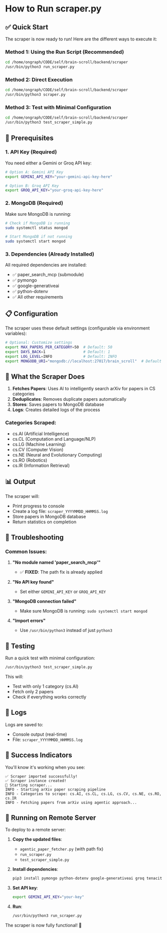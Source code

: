 # How to Run scraper.py

## ✅ Quick Start

The scraper is now ready to run! Here are the different ways to execute it:

### Method 1: Using the Run Script (Recommended)

```bash
cd /home/ongraph/CODE/self/brain-scroll/backend/scraper
/usr/bin/python3 run_scraper.py
```

### Method 2: Direct Execution

```bash
cd /home/ongraph/CODE/self/brain-scroll/backend/scraper
/usr/bin/python3 scraper.py
```

### Method 3: Test with Minimal Configuration

```bash
cd /home/ongraph/CODE/self/brain-scroll/backend/scraper
/usr/bin/python3 test_scraper_simple.py
```

## 🔧 Prerequisites

### 1. API Key (Required)

You need either a Gemini or Groq API key:

```bash
# Option A: Gemini API Key
export GEMINI_API_KEY="your-gemini-api-key-here"

# Option B: Groq API Key
export GROQ_API_KEY="your-groq-api-key-here"
```

### 2. MongoDB (Required)

Make sure MongoDB is running:

```bash
# Check if MongoDB is running
sudo systemctl status mongod

# Start MongoDB if not running
sudo systemctl start mongod
```

### 3. Dependencies (Already Installed)

All required dependencies are installed:

- ✅ paper_search_mcp (submodule)
- ✅ pymongo
- ✅ google-generativeai
- ✅ python-dotenv
- ✅ All other requirements

## 📋 Configuration

The scraper uses these default settings (configurable via environment variables):

```bash
# Optional: Customize settings
export MAX_PAPERS_PER_CATEGORY=50  # Default: 50
export DAYS_BACK=1                 # Default: 1
export LOG_LEVEL=INFO              # Default: INFO
export MONGODB_URI="mongodb://localhost:27017/brain_scroll"  # Default
```

## 🚀 What the Scraper Does

1. **Fetches Papers**: Uses AI to intelligently search arXiv for papers in CS categories
2. **Deduplicates**: Removes duplicate papers automatically
3. **Stores**: Saves papers to MongoDB database
4. **Logs**: Creates detailed logs of the process

### Categories Scraped:

- cs.AI (Artificial Intelligence)
- cs.CL (Computation and Language/NLP)
- cs.LG (Machine Learning)
- cs.CV (Computer Vision)
- cs.NE (Neural and Evolutionary Computing)
- cs.RO (Robotics)
- cs.IR (Information Retrieval)

## 📊 Output

The scraper will:

- Print progress to console
- Create a log file: `scraper_YYYYMMDD_HHMMSS.log`
- Store papers in MongoDB database
- Return statistics on completion

## 🐛 Troubleshooting

### Common Issues:

1. **"No module named 'paper_search_mcp'"**

   - ✅ **FIXED**: The path fix is already applied

2. **"No API key found"**

   - Set either `GEMINI_API_KEY` or `GROQ_API_KEY`

3. **"MongoDB connection failed"**

   - Make sure MongoDB is running: `sudo systemctl start mongod`

4. **"Import errors"**
   - Use `/usr/bin/python3` instead of just `python3`

## 🧪 Testing

Run a quick test with minimal configuration:

```bash
/usr/bin/python3 test_scraper_simple.py
```

This will:

- Test with only 1 category (cs.AI)
- Fetch only 2 papers
- Check if everything works correctly

## 📝 Logs

Logs are saved to:

- Console output (real-time)
- File: `scraper_YYYYMMDD_HHMMSS.log`

## 🎯 Success Indicators

You'll know it's working when you see:

```
✅ Scraper imported successfully!
✅ Scraper instance created!
🚀 Starting scraper...
INFO - Starting arXiv paper scraping pipeline
INFO - Categories to scrape: cs.AI, cs.CL, cs.LG, cs.CV, cs.NE, cs.RO, cs.IR
INFO - Fetching papers from arXiv using agentic approach...
```

## 🔄 Running on Remote Server

To deploy to a remote server:

1. **Copy the updated files**:

   - `agentic_paper_fetcher.py` (with path fix)
   - `run_scraper.py`
   - `test_scraper_simple.py`

2. **Install dependencies**:

   ```bash
   pip3 install pymongo python-dotenv google-generativeai groq tenacity requests feedparser beautifulsoup4 lxml httpx pypdf2
   ```

3. **Set API key**:

   ```bash
   export GEMINI_API_KEY="your-key"
   ```

4. **Run**:
   ```bash
   /usr/bin/python3 run_scraper.py
   ```

The scraper is now fully functional! 🎉

